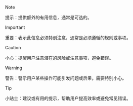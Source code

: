 > [!NOTE]  
> 提示：提供额外的有用信息，通常是可选的。

> [!IMPORTANT]  
> 重要：表示此信息必须特别注意，通常是必须遵循的规则或事项。

> [!CAUTION]  
> 小心：提醒用户注意潜在的风险或注意事项，避免错误。

> [!WARNING]  
> 警告：警示用户某些操作可能引发问题或后果，需要特别小心。

> [!TIP]  
> 小贴士：建议或有用的提示，帮助用户提高效率或避免常见错误。
